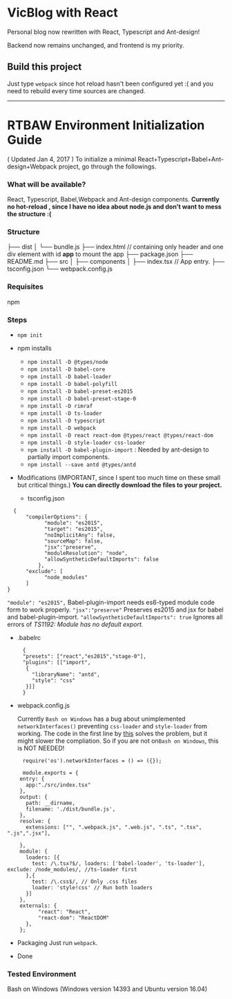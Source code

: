 # VicBlog with React

Personal blog now rewritten with React, Typescript and Ant-design!

Backend now remains unchanged, and frontend is my priority.

## Build this project
Just type `webpack` since hot reload hasn't been configured yet :( and you need to rebuild every time sources are changed.


----------

# RTBAW Environment Initialization Guide 
( Updated Jan 4, 2017 )
To initialize a minimal React+Typescript+Babel+Ant-design+Webpack project, go through the followings.

### What will be available?
React, Typescript, Babel,Webpack  and Ant-design components.
**Currently no hot-reload , since I have no idea about node.js and don't want to mess the structure :(**

### Structure
├── dist
│   └── bundle.js
├── index.html  // containing only header and one div element with id **app** to mount the app
├── package.json 
├── README.md
├── src
│   ├── components 
│   ├── index.tsx // App entry.
├── tsconfig.json
└── webpack.config.js

### Requisites
npm

### Steps
- `npm init`
- npm installs
    - `npm install -D @types/node`
    - `npm install -D babel-core`
    - `npm install -D babel-loader`
    - `npm install -D babel-polyfill`
    - `npm install -D babel-preset-es2015`
    - `npm install -D babel-preset-stage-0`
    - `npm install -D rimraf`
    - `npm install -D ts-loader`
    - `npm install -D typescript`
    - `npm install -D webpack`
    - `npm install -D react react-dom @types/react @types/react-dom`
    - `npm install -D style-loader css-loader`
    - `npm install -D babel-plugin-import` : Needed by ant-design to partially import components.
    - `npm install --save antd @types/antd`
- Modifications (IMPORTANT, since I spent too much time on these small but critical things.)
  **You can directly download the files to your project.**
  
     - tsconfig.json
```
  {
	  "compilerOptions": {
		    "module": "es2015", 
		    "target": "es2015",
		    "noImplicitAny": false,
		    "sourceMap": false,
		    "jsx":"preserve",
		    "moduleResolution": "node",
		    "allowSyntheticDefaultImports": false
		  },
	  "exclude": [
		    "node_modules"
	  ]
}
```
`"module": "es2015",`  Babel-plugin-import needs es6-typed module code form to work properly.
`"jsx":"preserve"`  Preserves es2015 and jsx for babel and babel-plugin-import.
`"allowSyntheticDefaultImports": true` Ignores all errors of *TS1192: Module has no default export.*

  - .babelrc
```
     {
     "presets": ["react","es2015","stage-0"],
     "plugins": [["import",
      {
        "libraryName": "antd",
        "style": "css"
      }]]
     }
```
  - webpack.config.js     
    
     Currently `Bash on Windows` has a bug about unimplemented `networkInterfaces()` preventing `css-loader` and `style-loader` from working. 
     The code in the first line by [this](http://m.blog.csdn.net/article/details?id=53021652) solves the problem, but it might slower the compliation.
     So if you are not on`Bash on Windows`, this is NOT NEEDED!
```     
     require('os').networkInterfaces = () => ({});

     module.exports = {
    entry: {
      app:"./src/index.tsx"
    },
    output: {
      path: __dirname,
      filename: './dist/bundle.js',
    },
    resolve: {
      extensions: ["", ".webpack.js", ".web.js", ".ts", ".tsx", ".js",".jsx"],
  
    },
    module: {
      loaders: [{
        test: /\.tsx?$/, loaders: ['babel-loader', 'ts-loader'], exclude: /node_modules/, //ts-loader first
      },{
        test: /\.css$/, // Only .css files
        loader: 'style!css' // Run both loaders
      }]
    },
    externals: {
          "react": "React",
          "react-dom": "ReactDOM"
      },
    };
```

- Packaging
  Just run `webpack`.
  
- Done

### Tested Environment
Bash on Windows (Windows version 14393 and Ubuntu version 16.04)

  








